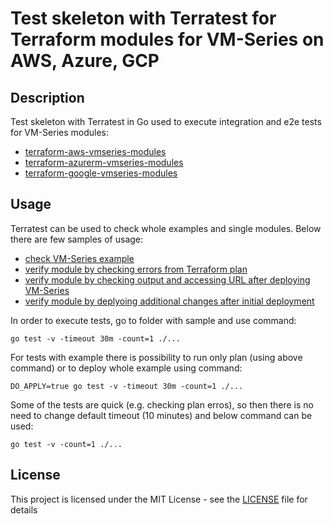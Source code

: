 # Test skeleton with Terratest for Terraform modules for VM-Series on AWS, Azure, GCP

## Description

Test skeleton with Terratest in Go used to execute integration and e2e tests for VM-Series modules:
- [terraform-aws-vmseries-modules](https://github.com/PaloAltoNetworks/terraform-aws-vmseries-modules)
- [terraform-azurerm-vmseries-modules](https://github.com/PaloAltoNetworks/terraform-azurerm-vmseries-modules)
- [terraform-google-vmseries-modules](https://github.com/PaloAltoNetworks/terraform-google-vmseries-modules)

## Usage

Terratest can be used to check whole examples and single modules. Below there are few samples of usage:
- [check VM-Series example](samples/vmseries_example_plan_and_deploy/)
- [verify module by checking errors from Terraform plan](samples/vmseries_module_check_terraform_plan_errors/)
- [verify module by checking output and accessing URL after deploying VM-Series](samples/vmseries_module_check_terraform_output_and_vmseries_url/)
- [verify module by deplyoing additional changes after initial deployment](samples/vmseries_module_check_additional_changes_after_deployment/)

In order to execute tests, go to folder with sample and use command:

```
go test -v -timeout 30m -count=1 ./...
```

For tests with example there is possibility to run only plan (using above command) or to deploy whole example using command:

```
DO_APPLY=true go test -v -timeout 30m -count=1 ./...
```

Some of the tests are quick (e.g. checking plan erros), so then there is no need to change default timeout (10 minutes) and below command can be used:

```
go test -v -count=1 ./...
```


## License

This project is licensed under the MIT License - see the [LICENSE](./LICENSE) file for details